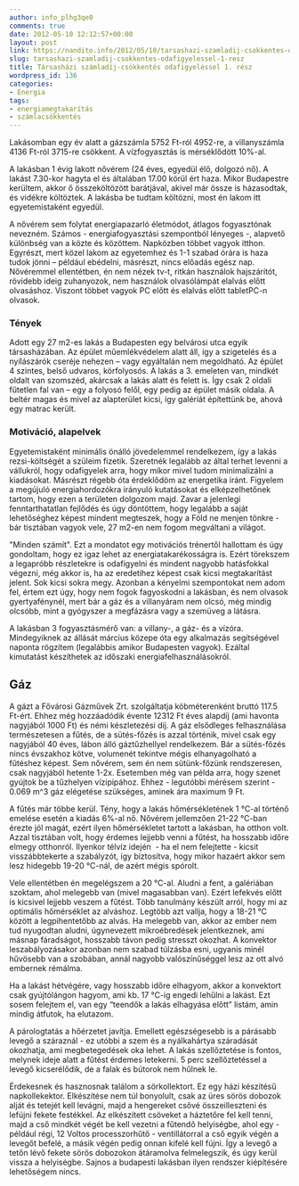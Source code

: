 ```yaml
---
author: info_plhg3qe0
comments: true
date: 2012-05-10 12:12:57+00:00
layout: post
link: https://nandito.info/2012/05/10/tarsashazi-szamladij-csokkentes-odafigyelessel-1-resz/
slug: tarsashazi-szamladij-csokkentes-odafigyelessel-1-resz
title: Társasházi számladíj-csökkentés odafigyeléssel 1. rész
wordpress_id: 136
categories:
- Energia
tags:
- energiamegtakarítás
- számlacsökkentés
---
```


Lakásomban egy év alatt a gázszámla 5752 Ft-ról 4952-re, a villanyszámla 4136 Ft-ról 3715-re csökkent. A vízfogyasztás is mérséklődött 10%-al.

A lakásban 1 évig lakott nővérem (24 éves, egyedül élő, dolgozó nő). A lakást 7.30-kor hagyta el és általában 17.00 körül ért haza. Mikor Budapestre kerültem, akkor ő összeköltözött barátjával, akivel már össze is házasodtak, és vidékre költöztek. A lakásba be tudtam költözni, most én lakom itt egyetemistaként egyedül.

A nővérem sem folytat energiapazarló életmódot, átlagos fogyasztónak nevezném. Számos - energiafogyasztási szempontból lényeges -, alapvető különbség van a közte és közöttem. Napközben többet vagyok itthon. Egyrészt, mert közel lakom az egyetemhez és 1-1 szabad órára is haza tudok jönni – például ebédelni, másrészt, nincs előadás egész nap. Nővéremmel ellentétben, én nem nézek tv-t, ritkán használok hajszárítót, rövidebb ideig zuhanyozok, nem használok olvasólámpát elalvás előtt olvasáshoz. Viszont többet vagyok PC előtt és elalvás előtt tabletPC-n olvasok.

### Tények

Adott egy 27 m2-es lakás a Budapesten egy belvárosi utca egyik társasházában. Az épület műemlékvédelem alatt áll, így a szigetelés és a nyílászárók cseréje nehezen – vagy egyáltalán nem megoldható. Az épület 4 szintes, belső udvaros, körfolyosós. A lakás a 3. emeleten van, mindkét oldalt van szomszéd, akárcsak a lakás alatt és felett is. Így csak 2 oldali fűtetlen fal van – egy a folyosó felől, egy pedig az épület másik oldala. A beltér magas és mivel az alapterület kicsi, így galériát építettünk be, ahová egy matrac került.

### Motiváció, alapelvek

Egyetemistaként minimális önálló jövedelemmel rendelkezem, így a lakás rezsi-költségét a szüleim fizetik. Szeretnék legalább az által terhet levenni a vállukról, hogy odafigyelek arra, hogy mikor mivel tudom minimalizálni a kiadásokat. Másrészt régebb óta érdeklődöm az energetika iránt. Figyelem a megújuló energiahordozókra irányuló kutatásokat és elképzelhetőnek tartom, hogy ezen a területen dolgozom majd. Zavar a jelenlegi fenntarthatatlan fejlődés és úgy döntöttem, hogy legalább a saját lehetőséghez képest mindent megteszek, hogy a Föld ne menjen tönkre - bár tisztában vagyok vele, 27 m2-en nem fogom megváltani a világot.

"Minden számít". Ezt a mondatot egy motivációs trénertől hallottam és úgy gondoltam, hogy ez igaz lehet az energiatakarékosságra is. Ezért törekszem a legapróbb részletekre is odafigyelni és mindent nagyobb hatásfokkal végezni, még akkor is, ha az eredetihez képest csak kicsi megtakarítást jelent. Sok kicsi sokra megy. Azonban a kényelmi szempontokat nem adom fel, értem ezt úgy, hogy nem fogok fagyoskodni a lakásban, és nem olvasok gyertyafénynél, mert bár a gáz és a villanyáram nem olcsó, még mindig olcsóbb, mint a gyógyszer a megfázásra vagy a szemüveg a látásra.

A lakásban 3 fogyasztásmérő van: a villany-, a gáz- és a vízóra. Mindegyiknek az állását március közepe óta egy alkalmazás segítségével naponta rögzítem (legalábbis amikor Budapesten vagyok). Ezáltal kimutatást készíthetek az időszaki energiafelhasználásokról.

## Gáz

A gázt a Fővárosi Gázművek Zrt. szolgáltatja köbméterenként bruttó 117.5 Ft-ért. Ehhez még hozzáadódik évente 12312 Ft éves alapdíj (ami havonta nagyjából 1000 Ft) és némi készletezési díj. A gáz elsődleges felhasználása természetesen a fűtés, de a sütés-főzés is azzal történik, mivel csak egy nagyjából 40 éves, lábon álló gáztűzhellyel rendelkezem. Bár a sütés-főzés nincs évszakhoz kötve, volumenét tekintve mégis elhanyagolható a fűtéshez képest. Sem nővérem, sem én nem sütünk-főzünk rendszeresen, csak nagyjából hetente 1-2x. Esetemben még van példa arra, hogy szenet gyújtok be a tűzhelyen vízipipához. Ehhez - legutóbbi mérésem szerint - 0.069 m^3 gáz elégetése szükséges, aminek ára maximum 9 Ft.

A fűtés már többe kerül. Tény, hogy a lakás hőmérsékletének 1 °C-al történő emelése esetén a kiadás 6%-al nő. Nővérem jellemzően 21-22 °C-ban érezte jól magát, ezért ilyen hőmérsékletet tartott a lakásban, ha otthon volt. Azzal tisztában volt, hogy érdemes lejjebb venni a fűtést, ha hosszabb időre elmegy otthonról. Ilyenkor télvíz idején  - ha el nem felejtette - kicsit visszábbtekerte a szabályzót, így biztosítva, hogy mikor hazaért akkor sem lesz hidegebb 19-20 °C-nál, de azért mégis spórolt.

Vele ellentétben én megelégszem a 20 °C-al. Aludni a fent, a galériában szoktam, ahol melegebb van (mivel magasabban van). Ezért lefekvés előtt is kicsivel lejjebb veszem a fűtést. Több tanulmány készült arról, hogy mi az optimális hőmérséklet az alváshoz. Legtöbb azt vallja, hogy a 18-21 °C között a legpihentetőbb az alvás. Ha melegebb van, akkor az ember nem tud nyugodtan aludni, úgynevezett mikroébredések jelentkeznek, ami másnap fáradságot, hosszabb távon pedig stresszt okozhat. A konvektor leszabályozásakor azonban nem szabad túlzásba esni, ugyanis minél hűvösebb van a szobában, annál nagyobb valószínűséggel lesz az ott alvó embernek rémálma.

Ha a lakást hétvégére, vagy hosszabb időre elhagyom, akkor a konvektort csak gyújtólángon hagyom, ami kb. 17 °C-ig engedi lehűlni a lakást. Ezt sosem felejtem el, van egy “teendők a lakás elhagyása előtt” listám, amin mindig átfutok, ha elutazom.

A párologtatás a hőérzetet javítja. Emellett egészségesebb is a párásabb levegő a száraznál - ez utóbbi a szem és a nyálkahártya száradását okozhatja, ami megbetegedések oka lehet. A lakás szellőztetése is fontos, melynek ideje alatt a fűtést érdemes letekerni. 5 perc szellőztetéssel a levegő kicserélődik, de a falak és bútorok nem hűlnek le.

Érdekesnek és hasznosnak találom a sörkollektort. Ez egy házi készítésű napkollekektor. Elkészítése nem túl bonyolult, csak az üres sörös dobozok alját és tetejét kell levágni, majd a hengereket csővé összeilleszteni és lefújni fekete festékkel. Az elkészített csöveket a háztetőre fel kell tenni, majd a cső mindkét végét be kell vezetni a fűtendő helyiségbe, ahol egy - például régi, 12 Voltos processzorhűtő - ventillátorral a cső egyik végén a levegőt befelé, a másik végén pedig onnan kifelé kell fújni. Így a levegő a tetőn lévő fekete sörös dobozokon átáramolva felmelegszik, és úgy kerül vissza a helyiségbe. Sajnos a budapesti lakásban ilyen rendszer kiépítésére lehetőségem nincs.
